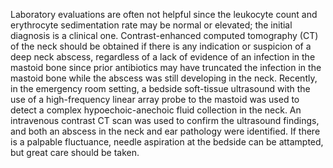 Laboratory evaluations are often not helpful since the leukocyte count and erythrocyte sedimentation rate may be normal or elevated; the initial diagnosis is a clinical one. Contrast-enhanced computed tomography (CT) of the neck should be obtained if there is any indication or suspicion of a deep neck abscess, regardless of a lack of evidence of an infection in the mastoid bone since prior antibiotics may have truncated the infection in the mastoid bone while the abscess was still developing in the neck. Recently, in the emergency room setting, a bedside soft-tissue ultrasound with the use of a high-frequency linear array probe to the mastoid was used to detect a complex hypoechoic-anechoic fluid collection in the neck. An intravenous contrast CT scan was used to confirm the ultrasound findings, and both an abscess in the neck and ear pathology were identified. If there is a palpable fluctuance, needle aspiration at the bedside can be attampted, but great care should be taken.